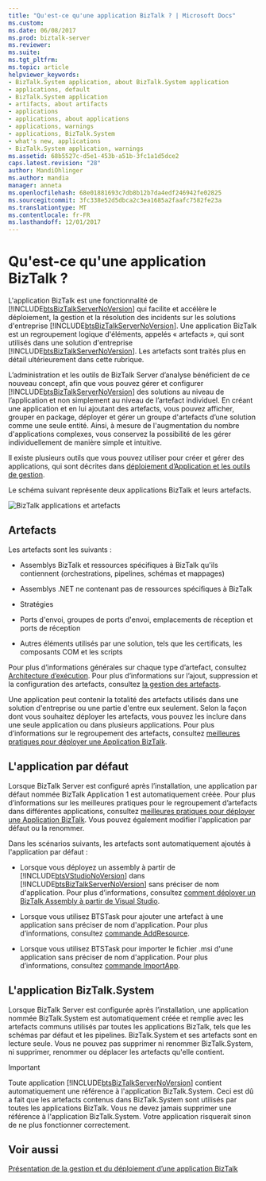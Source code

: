 ```yaml
---
title: "Qu'est-ce qu'une application BizTalk ? | Microsoft Docs"
ms.custom: 
ms.date: 06/08/2017
ms.prod: biztalk-server
ms.reviewer: 
ms.suite: 
ms.tgt_pltfrm: 
ms.topic: article
helpviewer_keywords:
- BizTalk.System application, about BizTalk.System application
- applications, default
- BizTalk.System application
- artifacts, about artifacts
- applications
- applications, about applications
- applications, warnings
- applications, BizTalk.System
- what's new, applications
- BizTalk.System application, warnings
ms.assetid: 68b5527c-d5e1-453b-a51b-3fc1a1d5dce2
caps.latest.revision: "28"
author: MandiOhlinger
ms.author: mandia
manager: anneta
ms.openlocfilehash: 68e01881693c7db8b12b7da4edf246942fe02825
ms.sourcegitcommit: 3fc338e52d5dbca2c3ea1685a2faafc7582fe23a
ms.translationtype: MT
ms.contentlocale: fr-FR
ms.lasthandoff: 12/01/2017
---
```

# <a name="what-is-a-biztalk-application"></a>Qu'est-ce qu'une application BizTalk ?
L'application BizTalk est une fonctionnalité de [!INCLUDE[btsBizTalkServerNoVersion](../includes/btsbiztalkservernoversion-md.md)] qui facilite et accélère le déploiement, la gestion et la résolution des incidents sur les solutions d'entreprise [!INCLUDE[btsBizTalkServerNoVersion](../includes/btsbiztalkservernoversion-md.md)]. Une application BizTalk est un regroupement logique d'éléments, appelés « artefacts », qui sont utilisés dans une solution d'entreprise [!INCLUDE[btsBizTalkServerNoVersion](../includes/btsbiztalkservernoversion-md.md)]. Les artefacts sont traités plus en détail ultérieurement dans cette rubrique.  
  
 L’administration et les outils de BizTalk Server d’analyse bénéficient de ce nouveau concept, afin que vous pouvez gérer et configurer [!INCLUDE[btsBizTalkServerNoVersion](../includes/btsbiztalkservernoversion-md.md)] des solutions au niveau de l’application et non simplement au niveau de l’artefact individuel. En créant une application et en lui ajoutant des artefacts, vous pouvez afficher, grouper en package, déployer et gérer un groupe d'artefacts d’une solution comme une seule entité. Ainsi, à mesure de l'augmentation du nombre d'applications complexes, vous conservez la possibilité de les gérer individuellement de manière simple et intuitive.  
  
 Il existe plusieurs outils que vous pouvez utiliser pour créer et gérer des applications, qui sont décrites dans [déploiement d’Application et les outils de gestion](../core/application-deployment-and-management-tools.md).  
  
 Le schéma suivant représente deux applications BizTalk et leurs artefacts.  
  
 ![BizTalk applications et artefacts](../core/media/biztalkapplication.gif "BizTalkApplication")  
  
## <a name="artifacts"></a>Artefacts  
 Les artefacts sont les suivants :  
  
-   Assemblys BizTalk et ressources spécifiques à BizTalk qu'ils contiennent (orchestrations, pipelines, schémas et mappages)  
  
-   Assemblys .NET ne contenant pas de ressources spécifiques à BizTalk  
  
-   Stratégies  
  
-   Ports d'envoi, groupes de ports d'envoi, emplacements de réception et ports de réception  
  
-   Autres éléments utilisés par une solution, tels que les certificats, les composants COM et les scripts  
  
 Pour plus d’informations générales sur chaque type d’artefact, consultez [Architecture d’exécution](../core/runtime-architecture.md). Pour plus d’informations sur l’ajout, suppression et la configuration des artefacts, consultez [la gestion des artefacts](../core/managing-artifacts.md).  
  
 Une application peut contenir la totalité des artefacts utilisés dans une solution d'entreprise ou une partie d'entre eux seulement. Selon la façon dont vous souhaitez déployer les artefacts, vous pouvez les inclure dans une seule application ou dans plusieurs applications. Pour plus d’informations sur le regroupement des artefacts, consultez [meilleures pratiques pour déployer une Application BizTalk](../core/best-practices-for-deploying-a-biztalk-application.md).  
  
## <a name="the-default-application"></a>L'application par défaut  
 Lorsque BizTalk Server est configuré après l’installation, une application par défaut nommée BizTalk Application 1 est automatiquement créée. Pour plus d’informations sur les meilleures pratiques pour le regroupement d’artefacts dans différentes applications, consultez [meilleures pratiques pour déployer une Application BizTalk](../core/best-practices-for-deploying-a-biztalk-application.md). Vous pouvez également modifier l'application par défaut ou la renommer.  
  
 Dans les scénarios suivants, les artefacts sont automatiquement ajoutés à l'application par défaut :  
  
-   Lorsque vous déployez un assembly à partir de [!INCLUDE[btsVStudioNoVersion](../includes/btsvstudionoversion-md.md)] dans [!INCLUDE[btsBizTalkServerNoVersion](../includes/btsbiztalkservernoversion-md.md)] sans préciser de nom d'application. Pour plus d’informations, consultez [comment déployer un BizTalk Assembly à partir de Visual Studio](../core/how-to-deploy-a-biztalk-assembly-from-visual-studio.md).  
  
-   Lorsque vous utilisez BTSTask pour ajouter une artefact à une application sans préciser de nom d'application. Pour plus d’informations, consultez [commande AddResource](../core/addresource-command.md).  
  
-   Lorsque vous utilisez BTSTask pour importer le fichier .msi d'une application sans préciser de nom d'application. Pour plus d’informations, consultez [commande ImportApp](../core/importapp-command.md).  
  
## <a name="the-biztalksystem-application"></a>L'application BizTalk.System  
 Lorsque BizTalk Server est configurée après l’installation, une application nommée BizTalk.System est automatiquement créée et remplie avec les artefacts communs utilisés par toutes les applications BizTalk, tels que les schémas par défaut et les pipelines. BizTalk.System et ses artefacts sont en lecture seule. Vous ne pouvez pas supprimer ni renommer BizTalk.System, ni supprimer, renommer ou déplacer les artefacts qu'elle contient.  
  
> [!IMPORTANT]
>  Toute application [!INCLUDE[btsBizTalkServerNoVersion](../includes/btsbiztalkservernoversion-md.md)] contient automatiquement une référence à l'application BizTalk.System. Ceci est dû a fait que les artefacts contenus dans BizTalk.System sont utilisés par toutes les applications BizTalk. Vous ne devez jamais supprimer une référence à l'application BizTalk.System. Votre application risquerait sinon de ne plus fonctionner correctement.  
  
## <a name="see-also"></a>Voir aussi  
 [Présentation de la gestion et du déploiement d’une application BizTalk](../core/understanding-biztalk-application-deployment-and-management.md)